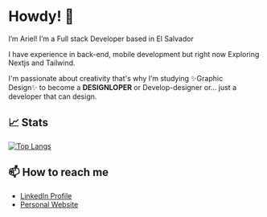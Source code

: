 
# Howdy! 👋
 I’m Ariel! I’m a Full stack Developer based in El Salvador 

I have experience in back-end, mobile development but right now Exploring Nextjs and Tailwind.

 I'm passionate about creativity that's why I’m studying ✨Graphic Design✨ to become a **DESIGNLOPER** or Develop-designer or… just a developer that can design.



## 📈 Stats


[![Top Langs](https://github-readme-stats.vercel.app/api/top-langs/?username=arielrodrigor&layout=compact&theme=radical)](https://github.com/[arielrodrigor]/)



## 📫 How to reach me

- [LinkedIn Profile](https://www.linkedin.com/in/arielrodrigo/)
- [Personal Website](arielrodrigo.com)
